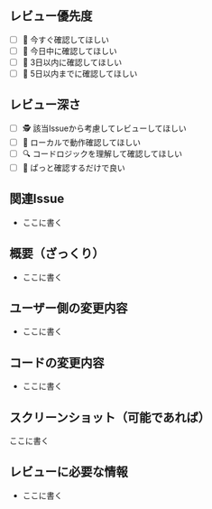 <!-- ⚠️#[Issue num] [prefex]: title -->
<!-- #1 feat: first commit -->

<!-- なお記入しない項目は削除せず、そのまま放置すること -->
## レビュー優先度

- [ ] 🚀 今すぐ確認してほしい
- [ ] 🚗 今日中に確認してほしい
- [ ] 🏃 3日以内に確認してほしい
- [ ] 🐢 5日以内までに確認してほしい

## レビュー深さ

- [ ] 🕵️ 該当Issueから考慮してレビューしてほしい
- [ ] 🧪 ローカルで動作確認してほしい
- [ ] 🔍 コードロジックを理解して確認してほしい
- [ ] 👀 ぱっと確認するだけで良い

## 関連Issue
<!-- 例:
- #10
- #20
- #30
 -->

- ここに書く

## 概要（ざっくり）
<!-- このプルリクエストが解決する課題や目標を記述 -->
- ここに書く

## ユーザー側の変更内容
<!-- このプルリクエストで追加・削除した機能・ユーザーへの報告事項について記述 -->
- ここに書く

## コードの変更内容
<!-- このプルリクエストで行った変更内容や影響範囲を記述 -->
- ここに書く

## スクリーンショット（可能であれば）

ここに書く

## レビューに必要な情報
<!-- レビュアーに伝えたい情報や注意点を記述 -->
- ここに書く
